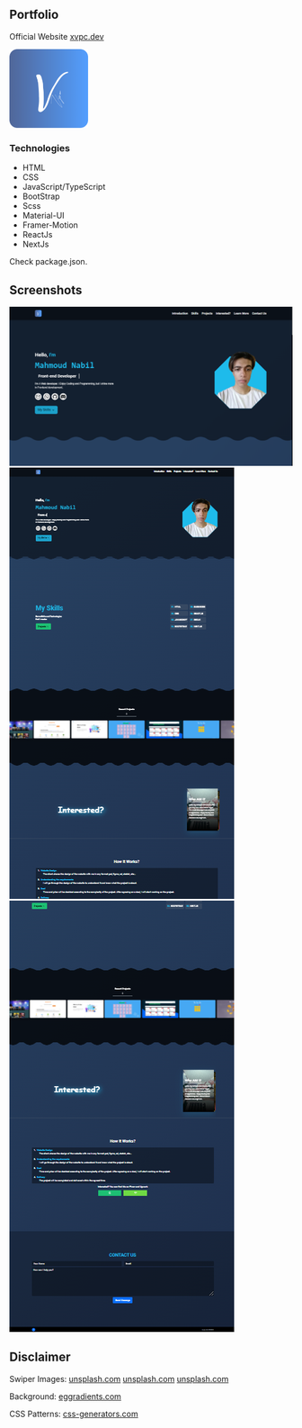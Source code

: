 ## Portfolio
Official Website [xvpc.dev](https://xvpc.dev)

<a href="https://xvpc.dev" target="_blank" title="https://xvpc.dev">
    <img src="./public/favicon/android-chrome-512x512.png" width="140" height="140" alt='Site Icon'>
</a>


### Technologies
- HTML
- CSS
- JavaScript/TypeScript
- BootStrap
- Scss
- Material-UI
- Framer-Motion
- ReactJs
- NextJs

Check package.json.

## Screenshots

![site1 Image](./public/images/siteimgs/this/site1.png)
![site2 Image](./public/images/siteimgs/this/site2.png)
![site3 Image](./public/images/siteimgs/this/site3.png)


## Disclaimer
Swiper Images:
[unsplash.com](https://unsplash.com/photos/5fNmWej4tAA)
[unsplash.com](https://unsplash.com/photos/Mx0yDbKMPSk)
[unsplash.com](https://unsplash.com/photos/ocAo7MwGfHY)

Background:
[eggradients.com](https://www.eggradients.com)

CSS Patterns:
[css-generators.com](https://css-generators.com)
